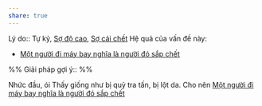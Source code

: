 ```yaml
---
share: true
---
```

Lý do:: Tự kỷ, [Sợ độ cao](../N%E1%BB%97i%20s%E1%BB%A3/Th%E1%BB%83%20ch%E1%BA%A5t/S%E1%BB%A3%20%C4%91%E1%BB%99%20cao.md), [Sợ cái chết](../N%E1%BB%97i%20s%E1%BB%A3/S%E1%BB%A3%20s%E1%BB%B1%20k%E1%BA%BFt%20th%C3%BAc/S%E1%BB%A3%20c%C3%A1i%20ch%E1%BA%BFt.md)
Hệ quả của vấn đề này:
- [Một người đi máy bay nghĩa là người đó sắp chết](../Quan%20%C4%91i%E1%BB%83m,%20th%C3%A1i%20%C4%91%E1%BB%99,%20nguy%C3%AAn%20t%E1%BA%AFc%20s%E1%BB%91ng,%20%C4%91i%E1%BB%81u%20m%C3%ACnh%20th%E1%BA%A5y%20ho%E1%BA%B7c%20c%E1%BA%A3m%20nh%E1%BA%ADn/M%E1%BB%99t%20ng%C6%B0%E1%BB%9Di%20%C4%91i%20m%C3%A1y%20bay%20ngh%C4%A9a%20l%C3%A0%20ng%C6%B0%E1%BB%9Di%20%C4%91%C3%B3%20s%E1%BA%AFp%20ch%E1%BA%BFt.md)


%%
Giải pháp gợi ý:: 
%%



Nhức đầu, ói
Thấy giống như bị quỷ tra tấn, bị lột da. Cho nên [Một người đi máy bay nghĩa là người đó sắp chết](../Quan%20%C4%91i%E1%BB%83m,%20th%C3%A1i%20%C4%91%E1%BB%99,%20nguy%C3%AAn%20t%E1%BA%AFc%20s%E1%BB%91ng,%20%C4%91i%E1%BB%81u%20m%C3%ACnh%20th%E1%BA%A5y%20ho%E1%BA%B7c%20c%E1%BA%A3m%20nh%E1%BA%ADn/M%E1%BB%99t%20ng%C6%B0%E1%BB%9Di%20%C4%91i%20m%C3%A1y%20bay%20ngh%C4%A9a%20l%C3%A0%20ng%C6%B0%E1%BB%9Di%20%C4%91%C3%B3%20s%E1%BA%AFp%20ch%E1%BA%BFt.md)
